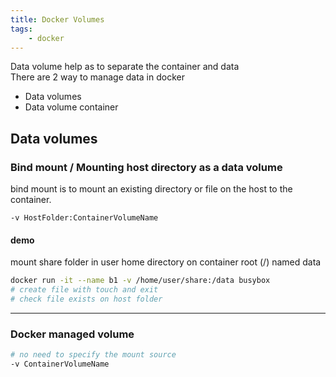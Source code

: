 ```yaml
---
title: Docker Volumes
tags:
    - docker
---
```


Data volume help as to separate the container and data  
There are 2 way to manage data in docker
- Data volumes
- Data volume container

## Data volumes
### Bind mount / Mounting host directory as a data volume

bind mount is to mount an existing directory or file on the host to the container.  

```
-v HostFolder:ContainerVolumeName
```

#### demo
mount share folder in user home directory on container root (/) named data

```bash
docker run -it --name b1 -v /home/user/share:/data busybox
# create file with touch and exit
# check file exists on host folder
```

---

### Docker managed volume

```bash
# no need to specify the mount source
-v ContainerVolumeName
```